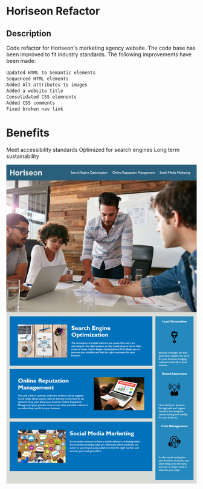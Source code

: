 # Horiseon Refactor

 
## Description 

Code refactor for Horiseon's marketing agency website. The code base has been improved to fit industry standards.
The following improvements have been made:

```
Updated HTML to Semantic elements
Sequenced HTML elements
Added Alt attributes to images
Added a website title
Consolidated CSS elemnents 
Added CSS comments 
Fixed broken nav link
```

# Benefits 

Meet accessibility standards
Optimized for search engines
Long term sustainability



![](/assets/images/ReadMeImg.png)

[Github]: (https://github.com/Brando2147/01-code-refactor) 
[Horiseon site]: (https://brando2147.github.io/01-code-refactor)









